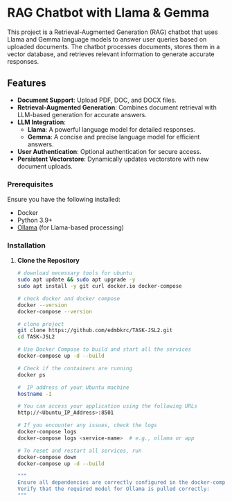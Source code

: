 # RAG Chatbot with Llama & Gemma

This project is a Retrieval-Augmented Generation (RAG) chatbot that uses Llama and Gemma language models to answer user queries based on uploaded documents. The chatbot processes documents, stores them in a vector database, and retrieves relevant information to generate accurate responses.

## Features

- **Document Support**: Upload PDF, DOC, and DOCX files.
- **Retrieval-Augmented Generation**: Combines document retrieval with LLM-based generation for accurate answers.
- **LLM Integration**:
  - **Llama**: A powerful language model for detailed responses.
  - **Gemma**: A concise and precise language model for efficient answers.
- **User Authentication**: Optional authentication for secure access.
- **Persistent Vectorstore**: Dynamically updates vectorstore with new document uploads.


### Prerequisites

Ensure you have the following installed:
- Docker
- Python 3.9+
- [Ollama](https://ollama.ai/) (for Llama-based processing)


### Installation

1. **Clone the Repository**
   ```bash
   # download necessary tools for ubuntu
   sudo apt update && sudo apt upgrade -y
   sudo apt install -y git curl docker.io docker-compose
   
   # check docker and docker compose
   docker --version
   docker-compose --version
   
   # clone project
   git clone https://github.com/edmbkrc/TASK-JSL2.git
   cd TASK-JSL2

   # Use Docker Compose to build and start all the services 
   docker-compose up -d --build
   
   # Check if the containers are running
   docker ps

   #  IP address of your Ubuntu machine
   hostname -I

   # You can access your application using the following URLs
   http://<Ubuntu_IP_Address>:8501

   # If you encounter any issues, check the logs
   docker-compose logs
   docker-compose logs <service-name>  # e.g., ollama or app

   # To reset and restart all services, run
   docker-compose down
   docker-compose up -d --build

   """
   Ensure all dependencies are correctly configured in the docker-compose.yml file. Pay special attention to commands like ollama pull llama3.2:1b.
   Verify that the required model for Ollama is pulled correctly:
   """
